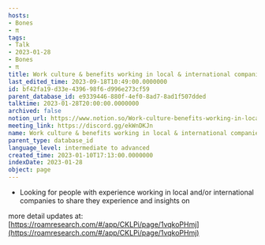 ```yaml
---
hosts:
- Bones
- π
tags:
- Talk
- 2023-01-28
- Bones
- π
title: Work culture & benefits working in local & international companies
last_edited_time: 2023-09-18T10:49:00.0000000
id: bf42fa19-d33e-4396-98f6-d996e273cf59
parent_database_id: e9339446-880f-4ef0-8ad7-8ad1f507dded
talktime: 2023-01-28T20:00:00.0000000
archived: false
notion_url: https://www.notion.so/Work-culture-benefits-working-in-local-international-companies-bf42fa19d33e439698f6d996e273cf59
meeting_link: https://discord.gg/ekWnDKJn
name: Work culture & benefits working in local & international companies
parent_type: database_id
language_level: intermediate to advanced
created_time: 2023-01-10T17:13:00.0000000
indexDate: 2023-01-28
object: page
---
```


   - Looking for people with experience working in local and/or international companies to share they experience and insights on

more detail updates at:
[https://roamresearch.com/#/app/CKLPi/page/1vqkoPHmj](https://roamresearch.com/#/app/CKLPi/page/1vqkoPHmj)

























